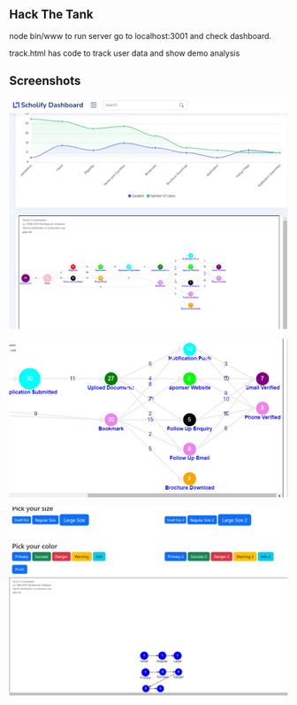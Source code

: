 ## Hack The Tank

node bin/www to run server
go to localhost:3001 and check dashboard.

track.html has code to track user data and show demo analysis

## Screenshots

![alt text](https://github.com/Whispard/Hack-The-Tank/raw/main/screenshots/s1.png?raw=true)


![alt text](https://github.com/Whispard/Hack-The-Tank/raw/main/screenshots/s2.png?raw=true)


![alt text](https://github.com/Whispard/Hack-The-Tank/raw/main/screenshots/s3.png?raw=true)